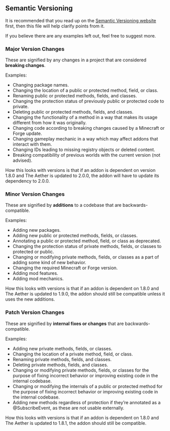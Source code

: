 ## Semantic Versioning
It is recommended that you read up on the [Semantic Versioning website](https://semver.org/) first, then this file will help clarify points from it.

If you believe there are any examples left out, feel free to suggest more.

### Major Version Changes
These are signified by any changes in a project that are considered **breaking changes**.

Examples:
- Changing package names.
- Changing the location of a public or protected method, field, or class.
- Renaming public or protected methods, fields, and classes.
- Changing the protection status of previously public or protected code to private.
- Deleting public or protected methods, fields, and classes.
- Changing the functionality of a method in a way that makes its usage different from how it was originally.
- Changing code according to breaking changes caused by a Minecraft or Forge update.
- Changing gameplay mechanic in a way which may affect addons that interact with them.
- Changing IDs leading to missing registry objects or deleted content.
- Breaking compatibility of previous worlds with the current version (not advised).

How this looks with versions is that if an addon is dependent on version 1.8.0 and The Aether is updated to 2.0.0, the addon will have to update its dependency to 2.0.0.

### Minor Version Changes
These are signified by **additions** to a codebase that are backwards-compatible.

Examples:
- Adding new packages.
- Adding new public or protected methods, fields, or classes.
- Annotating a public or protected method, field, or class as deprecated.
- Changing the protection status of private methods, fields, or classes to protected or public.
- Changing or modifying private methods, fields, or classes as a part of adding some kind of new behavior.
- Changing the required Minecraft or Forge version.
- Adding mod features.
- Adding mod mechanics.

How this looks with versions is that if an addon is dependent on 1.8.0 and The Aether is updated to 1.9.0, the addon should still be compatible unless it uses the new additions.

### Patch Version Changes
These are signified by **internal fixes or changes** that are backwards-compatible.

Examples:
- Adding new private methods, fields, or classes.
- Changing the location of a private method, field, or class.
- Renaming private methods, fields, and classes.
- Deleting private methods, fields, and classes.
- Changing or modifying private methods, fields, or classes for the purpose of fixing incorrect behavior or improving existing code in the internal codebase.
- Changing or modifying the internals of a public or protected method for the purpose of fixing incorrect behavior or improving existing code in the internal codebase.
- Adding new methods regardless of protection if they’re annotated as a @SubscribeEvent, as these are not usable externally.

How this looks with versions is that if an addon is dependent on 1.8.0 and The Aether is updated to 1.8.1, the addon should still be compatible.